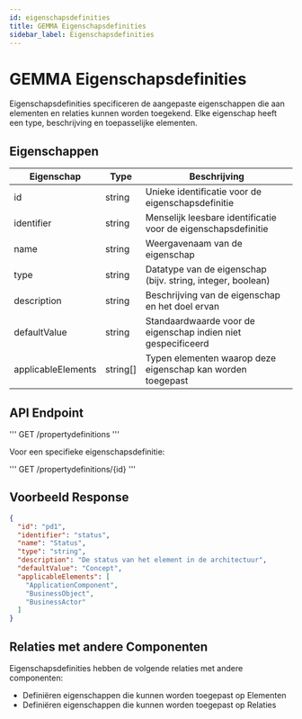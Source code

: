 ```yaml
---
id: eigenschapsdefinities
title: GEMMA Eigenschapsdefinities
sidebar_label: Eigenschapsdefinities
---
```


# GEMMA Eigenschapsdefinities

Eigenschapsdefinities specificeren de aangepaste eigenschappen die aan elementen en relaties kunnen worden toegekend. Elke eigenschap heeft een type, beschrijving en toepasselijke elementen.

## Eigenschappen

| Eigenschap | Type | Beschrijving |
|------------|------|-------------|
| id | string | Unieke identificatie voor de eigenschapsdefinitie |
| identifier | string | Menselijk leesbare identificatie voor de eigenschapsdefinitie |
| name | string | Weergavenaam van de eigenschap |
| type | string | Datatype van de eigenschap (bijv. string, integer, boolean) |
| description | string | Beschrijving van de eigenschap en het doel ervan |
| defaultValue | string | Standaardwaarde voor de eigenschap indien niet gespecificeerd |
| applicableElements | string[] | Typen elementen waarop deze eigenschap kan worden toegepast |

## API Endpoint

'''
GET /propertydefinitions
'''

Voor een specifieke eigenschapsdefinitie:

'''
GET /propertydefinitions/{id}
'''

## Voorbeeld Response

```json
{
  "id": "pd1",
  "identifier": "status",
  "name": "Status",
  "type": "string",
  "description": "De status van het element in de architectuur",
  "defaultValue": "Concept",
  "applicableElements": [
    "ApplicationComponent",
    "BusinessObject",
    "BusinessActor"
  ]
}
```

## Relaties met andere Componenten

Eigenschapsdefinities hebben de volgende relaties met andere componenten:

- Definiëren eigenschappen die kunnen worden toegepast op Elementen
- Definiëren eigenschappen die kunnen worden toegepast op Relaties 